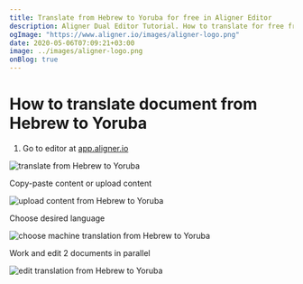 ```yaml
---
title: Translate from Hebrew to Yoruba for free in Aligner Editor
description: Aligner Dual Editor Tutorial. How to translate for free from Hebrew to Yoruba. Aligner is multilingual document management platform. 
ogImage: "https://www.aligner.io/images/aligner-logo.png"
date: 2020-05-06T07:09:21+03:00
image: ../images/aligner-logo.png
onBlog: true
---
```


# How to translate document from Hebrew to Yoruba

1. Go to editor at [app.aligner.io](https://app.aligner.io "Aligner App web page")

![translate from Hebrew to Yoruba](../aligner-blank-editor.png "translate from Hebrew to Yoruba")

Copy-paste content or upload content

![upload content from Hebrew to Yoruba](../aligner-uploaded-document.png "upload content from Hebrew to Yoruba")

Choose desired language

![choose machine translation from Hebrew to Yoruba](../aligner-language-dropdown.png "choose machine translation from Hebrew to Yoruba")

Work and edit 2 documents in parallel

![edit translation from Hebrew to Yoruba](../aligner-double-sitded-editor.png "edit translation from Hebrew to Yoruba")

